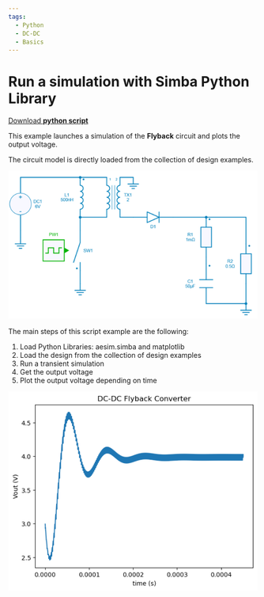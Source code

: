 ```yaml
---
tags:
  - Python
  - DC-DC
  - Basics
---
```


# Run a simulation with Simba Python Library

[Download **python script**](1.%20Run%20Simulation.py)


This example launches a simulation of the **Flyback** circuit and plots the output voltage.

The circuit model is directly loaded from the collection of design examples.

![Flyback circuit](fig/flyback.png)

The main steps of this script example are the following:

1. Load Python Libraries: aesim.simba and matplotlib
2. Load the design from the collection of design examples
3. Run a transient simulation
4. Get the output voltage
5. Plot the output voltage depending on time


![Output voltage](fig/output_voltage.png)
